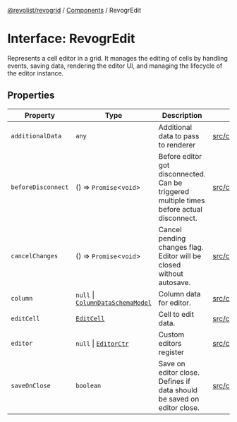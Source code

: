 [@revolist/revogrid](README.md) / [Components](Namespace.Components.md) / RevogrEdit

# Interface: RevogrEdit

Represents a cell editor in a grid.
It manages the editing of cells by handling events, saving data, rendering the editor UI,
and managing the lifecycle of the editor instance.

## Properties

| Property | Type | Description | Defined in |
| ------ | ------ | ------ | ------ |
| `additionalData` | `any` | Additional data to pass to renderer | [src/components.d.ts:371](https://github.com/revolist/revogrid/blob/a808f70a0d197fcea56d269b7334fbc41eb74c5d/src/components.d.ts#L371) |
| `beforeDisconnect` | () => `Promise`\<`void`\> | Before editor got disconnected. Can be triggered multiple times before actual disconnect. | [src/components.d.ts:375](https://github.com/revolist/revogrid/blob/a808f70a0d197fcea56d269b7334fbc41eb74c5d/src/components.d.ts#L375) |
| `cancelChanges` | () => `Promise`\<`void`\> | Cancel pending changes flag. Editor will be closed without autosave. | [src/components.d.ts:379](https://github.com/revolist/revogrid/blob/a808f70a0d197fcea56d269b7334fbc41eb74c5d/src/components.d.ts#L379) |
| `column` | `null` \| [`ColumnDataSchemaModel`](TypeAlias.ColumnDataSchemaModel.md) | Column data for editor. | [src/components.d.ts:383](https://github.com/revolist/revogrid/blob/a808f70a0d197fcea56d269b7334fbc41eb74c5d/src/components.d.ts#L383) |
| `editCell` | [`EditCell`](TypeAlias.EditCell.md) | Cell to edit data. | [src/components.d.ts:387](https://github.com/revolist/revogrid/blob/a808f70a0d197fcea56d269b7334fbc41eb74c5d/src/components.d.ts#L387) |
| `editor` | `null` \| [`EditorCtr`](TypeAlias.EditorCtr.md) | Custom editors register | [src/components.d.ts:391](https://github.com/revolist/revogrid/blob/a808f70a0d197fcea56d269b7334fbc41eb74c5d/src/components.d.ts#L391) |
| `saveOnClose` | `boolean` | Save on editor close. Defines if data should be saved on editor close. | [src/components.d.ts:395](https://github.com/revolist/revogrid/blob/a808f70a0d197fcea56d269b7334fbc41eb74c5d/src/components.d.ts#L395) |
